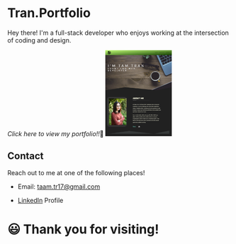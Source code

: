 # Tran.Portfolio
Hey there! I'm a full-stack developer who enjoys working at the intersection of coding and design. 

*Click here to view my portfolio!!*💓
<a href="https://tamtr89.github.io/Tran.Portfolio/"><img src="assets/images/tran-update.PNG" style="width: 150px; height:auto;" title="TAM TR. Portfolio" alt="Tran-Portfolio"></a>


## Contact

Reach out to me at one of the following places!

- Email: taam.tr17@gmail.com

* [LinkedIn](https://www.linkedin.com/in/tam-tran-2b1296142/)  Profile

<h1>😃 Thank you for visiting!

